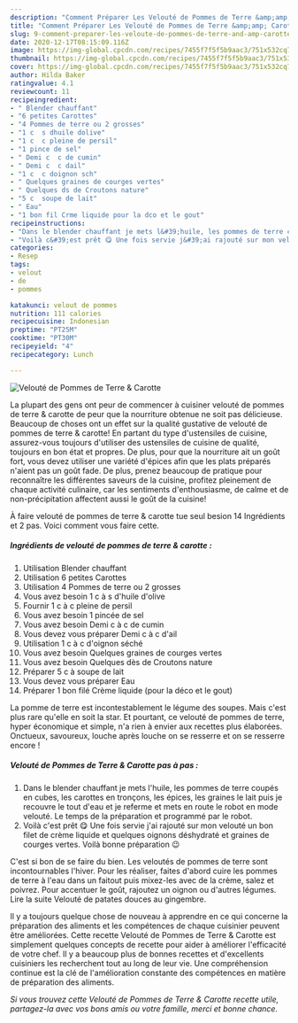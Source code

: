 ```yaml
---
description: "Comment Préparer Les Velouté de Pommes de Terre &amp;amp; Carotte"
title: "Comment Préparer Les Velouté de Pommes de Terre &amp;amp; Carotte"
slug: 9-comment-preparer-les-veloute-de-pommes-de-terre-and-amp-carotte
date: 2020-12-17T08:15:09.116Z
image: https://img-global.cpcdn.com/recipes/7455f7f5f5b9aac3/751x532cq70/veloute-de-pommes-de-terre-carotte-photo-principale-de-la-recette.jpg
thumbnail: https://img-global.cpcdn.com/recipes/7455f7f5f5b9aac3/751x532cq70/veloute-de-pommes-de-terre-carotte-photo-principale-de-la-recette.jpg
cover: https://img-global.cpcdn.com/recipes/7455f7f5f5b9aac3/751x532cq70/veloute-de-pommes-de-terre-carotte-photo-principale-de-la-recette.jpg
author: Hilda Baker
ratingvalue: 4.1
reviewcount: 11
recipeingredient:
- " Blender chauffant"
- "6 petites Carottes"
- "4 Pommes de terre ou 2 grosses"
- "1 c  s dhuile dolive"
- "1 c  c pleine de persil"
- "1 pince de sel"
- " Demi c  c de cumin"
- " Demi c  c dail"
- "1 c  c doignon sch"
- " Quelques graines de courges vertes"
- " Quelques ds de Croutons nature"
- "5 c  soupe de lait"
- " Eau"
- "1 bon fil Crme liquide pour la dco et le gout"
recipeinstructions:
- "Dans le blender chauffant je mets l&#39;huile, les pommes de terre coupés en cubes, les carottes en tronçons, les épices, les graines le lait puis je recouvre le tout d&#39;eau et je referme et mets en route le robot en mode velouté. Le temps de la préparation et programmé par le robot."
- "Voilà c&#39;est prêt 😋 Une fois servie j&#39;ai rajouté sur mon velouté un bon filet de crème liquide et quelques oignons déshydraté et graines de courges vertes. Voilà bonne préparation 😉"
categories:
- Resep
tags:
- velout
- de
- pommes

katakunci: velout de pommes 
nutrition: 111 calories
recipecuisine: Indonesian
preptime: "PT25M"
cooktime: "PT30M"
recipeyield: "4"
recipecategory: Lunch

---
```



![Velouté de Pommes de Terre &amp; Carotte](https://img-global.cpcdn.com/recipes/7455f7f5f5b9aac3/751x532cq70/veloute-de-pommes-de-terre-carotte-photo-principale-de-la-recette.jpg)

La plupart des gens ont peur de commencer à cuisiner velouté de pommes de terre &amp; carotte de peur que la nourriture obtenue ne soit pas délicieuse. Beaucoup de choses ont un effet sur la qualité gustative de velouté de pommes de terre &amp; carotte! En partant du type d'ustensiles de cuisine, assurez-vous toujours d'utiliser des ustensiles de cuisine de qualité, toujours en bon état et propres. De plus, pour que la nourriture ait un goût fort, vous devez utiliser une variété d'épices afin que les plats préparés n'aient pas un goût fade. De plus, prenez beaucoup de pratique pour reconnaître les différentes saveurs de la cuisine, profitez pleinement de chaque activité culinaire, car les sentiments d'enthousiasme, de calme et de non-précipitation affectent aussi le goût de la cuisine!

<!--inarticleads1-->

À faire velouté de pommes de terre &amp; carotte tue seul besion 14 Ingrédients et 2 pas. Voici comment vous faire cette.

##### Ingrédients de velouté de pommes de terre &amp; carotte :

1. Utilisation  Blender chauffant
1. Utilisation 6 petites Carottes
1. Utilisation 4 Pommes de terre ou 2 grosses
1. Vous avez besoin 1 c à s d&#39;huile d&#39;olive
1. Fournir 1 c à c pleine de persil
1. Vous avez besoin 1 pincée de sel
1. Vous avez besoin  Demi c à c de cumin
1. Vous devez vous préparer  Demi c à c d&#39;ail
1. Utilisation 1 c à c d&#39;oignon séché
1. Vous avez besoin  Quelques graines de courges vertes
1. Vous avez besoin  Quelques dès de Croutons nature
1. Préparer 5 c à soupe de lait
1. Vous devez vous préparer  Eau
1. Préparer 1 bon filé Crème liquide (pour la déco et le gout)


La pomme de terre est incontestablement le légume des soupes. Mais c&#39;est plus rare qu&#39;elle en soit la star. Et pourtant, ce velouté de pommes de terre, hyper économique et simple, n&#39;a rien à envier aux recettes plus élaborées. Onctueux, savoureux, louche après louche on se resserre et on se resserre encore ! 

<!--inarticleads2-->

##### Velouté de Pommes de Terre &amp; Carotte pas à pas :

1. Dans le blender chauffant je mets l&#39;huile, les pommes de terre coupés en cubes, les carottes en tronçons, les épices, les graines le lait puis je recouvre le tout d&#39;eau et je referme et mets en route le robot en mode velouté. Le temps de la préparation et programmé par le robot.
1. Voilà c&#39;est prêt 😋 Une fois servie j&#39;ai rajouté sur mon velouté un bon filet de crème liquide et quelques oignons déshydraté et graines de courges vertes. Voilà bonne préparation 😉


C&#39;est si bon de se faire du bien. Les veloutés de pommes de terre sont incontournables l&#39;hiver. Pour les réaliser, faites d&#39;abord cuire les pommes de terre à l&#39;eau dans un faitout puis mixez-les avec de la crème, salez et poivrez. Pour accentuer le goût, rajoutez un oignon ou d&#39;autres légumes. Lire la suite Velouté de patates douces au gingembre. 

<!--inarticleads1-->

<p>
Il y a toujours quelque chose de nouveau à apprendre en ce qui concerne la préparation des aliments et les compétences de chaque cuisinier peuvent être améliorées. Cette recette Velouté de Pommes de Terre &amp; Carotte est simplement quelques concepts de recette pour aider à améliorer l'efficacité de votre chef. Il y a beaucoup plus de bonnes recettes et d'excellents cuisiniers les recherchent tout au long de leur vie. Une compréhension continue est la clé de l'amélioration constante des compétences en matière de préparation des aliments.
</p>

<p>
<i>Si vous trouvez cette Velouté de Pommes de Terre &amp; Carotte recette utile, partagez-la avec vos bons amis ou votre famille, merci et bonne chance.</i>
</p>
